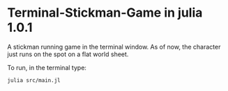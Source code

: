 # Terminal-Stickman-Game in julia 1.0.1

A stickman running game in the terminal window. As of now, the character just runs on the spot on a flat world sheet.

To run, in the terminal type:

<code>julia src/main.jl</code>
